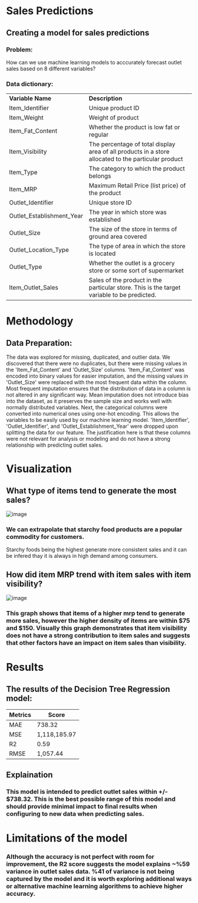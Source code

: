 # Sales Predictions

## Creating a model for sales predictions 

### Problem: 
  
  How can we use machine learning models to acccurately forecast outlet sales based on 8 different variables?

### Data dictionary:

<table>
    <tbody>
        <tr>
            <td><strong>Variable Name</strong></td>
            <td><strong>Description</strong></td>
        </tr>
        <tr>
            <td>Item_Identifier</td>
            <td>Unique product ID</td>
        </tr>
        <tr>
            <td>Item_Weight</td>
            <td>Weight of product</td>
        </tr>
        <tr>
            <td>Item_Fat_Content</td>
            <td>Whether the product is low fat or regular</td>
        </tr>
        <tr>
            <td>Item_Visibility</td>
            <td>The percentage of total display area of all products in a store allocated to the particular product</td></tr>
        <tr>
            <td>Item_Type</td>
            <td>The category to which the product belongs</td>
        </tr>
        <tr>
            <td>Item_MRP</td>
            <td>Maximum Retail Price (list price) of the product</td>
        </tr>
        <tr>
            <td>Outlet_Identifier</td>
            <td>Unique store ID</td>
        </tr>
        <tr>
            <td>Outlet_Establishment_Year</td>
            <td>The year in which store was established</td>
        </tr>
        <tr>
            <td>Outlet_Size</td>
            <td>The size of the store in terms of ground area covered</td>
        </tr>
        <tr>
            <td>Outlet_Location_Type</td>
            <td>The type of area in which the store is located</td>
        </tr>
        <tr>
            <td>Outlet_Type</td>
            <td>Whether the outlet is a grocery store or some sort of supermarket</td>
        </tr>
        <tr>
            <td>Item_Outlet_Sales</td>
            <td>Sales of the product in the particular store. This is the target variable to be predicted.        
</td>
        </tr>
    </tbody>
            </table>
  
# Methodology

  ## Data Preparation:
  
  The data was explored for missing, duplicated, and outlier data. We discovered that there were no duplicates, but there were missing values in the 'Item_Fat_Content' and 'Outlet_Size' columns. 'Item_Fat_Content' was encoded into binary values for easier imputation, and the missing values in 'Outlet_Size' were replaced with the most frequent data within the column. Most frequent imputation ensures that the distribution of data in a column is not altered in any significant way. Mean imputation does not introduce bias into the dataset, as it preserves the sample size and works well with normally distributed variables. Next, the categorical columns were converted into numerical ones using one-hot encoding. This allows the variables to be easily used by our machine learning model. 'Item_Identifier', 'Outlet_Identifier', and 'Outlet_Establishment_Year' were dropped upon splitting the data for our feature. The justification here is that these columns were not relevant for analysis or modeling and do not have a strong relationship with predicting outlet sales.
  

# Visualization
## What type of items tend to generate the most sales?
![image](https://user-images.githubusercontent.com/93495868/225975313-d2fe4136-aebc-4dce-a977-129853006290.png)

### We can extrapolate that starchy food products are a popular commodity for customers. 
Starchy foods being the highest generate more consistent sales and it can be infered thay it is always in high demand among consumers.

## How did item MRP trend with item sales with item visibility?  
![image](https://user-images.githubusercontent.com/93495868/225976279-7f940ede-9226-4ace-bf74-345b1301f5ba.png)

### This graph shows that items of a higher mrp tend to generate more sales, however the higher density of items are within $75 and $150. Visually this graph demonstrates that item visibility does not have a strong contribution to item sales and suggests that other factors have an impact on item sales than visibility.



# Results

## The results of the Decision Tree Regression model:

| Metrics      | Score |
| ----------- | ----------- |
| MAE     |   738.32    |
| MSE| 1,118,185.97       |
| R2| 0.59        |
| RMSE| 1,057.44      |

## Explaination

### This model is intended to predict outlet sales within +/- $738.32. This is the best possible range of this model and should provide minimal impact to final results when configuring to new data when predicting sales.


# Limitations of the model

### Although the accuracy is not perfect with room for improvement, the R2 score suggests the model explains ~%59 variance in outlet sales data. %41 of variance is not being captured by the model and it is worth exploring additional ways or alternative machine learning algorithms to achieve higher accuracy.

	
